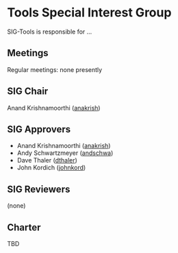 Tools Special Interest Group
=============================

SIG-Tools is responsible for ...

Meetings
--------

Regular meetings: none presently

SIG Chair
---------

Anand Krishnamoorthi ([anakrish](https://github.com/anakrish))

SIG Approvers
-------------

* Anand Krishnamoorthi ([anakrish](https://github.com/anakrish))
* Andy Schwartzmeyer ([andschwa](https://github.com/andschwa))
* Dave Thaler ([dthaler](https://github.com/dthaler))
* John Kordich ([johnkord](https://github.com/johnkord))

SIG Reviewers
-------------

(none)

Charter
-------

TBD
